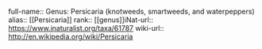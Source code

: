 

full-name:: Genus: Persicaria (knotweeds, smartweeds, and waterpeppers)
alias:: [[Persicaria]]
rank:: [[genus]]iNat-url:: https://www.inaturalist.org/taxa/61787
wiki-url:: http://en.wikipedia.org/wiki/Persicaria